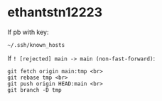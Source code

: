 # ethantstn12223

If pb with key: <br>
```
~/.ssh/known_hosts
```

If `! [rejected] main -> main (non-fast-forward)`: <br>
```
git fetch origin main:tmp <br>
git rebase tmp <br>
git push origin HEAD:main <br>
git branch -D tmp
```
